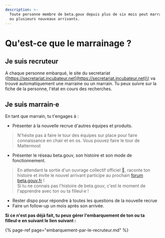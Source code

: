 ```yaml
---
description: >-
  Toute personne membre de beta.gouv depuis plus de six mois peut marrainer un
  ou plusieurs nouveaux arrivants.
---
```


# Qu'est-ce que le marrainage ?

## Je suis recruteur

A chaque personne embarqué, le site du secretariat \([https://secretariat.incubateur.net](https://secretariat.incubateur.net)\) va trouvé automatiquement une marraine ou un marrain. Tu peux suivre sur la fiche de la personne, l'état en cours des recherches.

## Je suis marrain·e

En tant que marrain, tu t'engages à :

* Présenter à la nouvelle recrue d'autres équipes et produits.

> N'hésite pas à faire le tour des équipes sur place pour faire connaissance en chair et en os. Vous pouvez faire le tour de Mattermost

* Présenter le réseau beta.gouv, son histoire et son mode de fonctionnement.

> En attendant la sortie d'un ouvrage collectif officiel 📖, raconte ton histoire et invite le nouvel arrivant participe au prochain [forum beta.gouv.fr](../../actions-transverses/rituels/seminaire.md) !  
> Si tu ne connais pas l'histoire de beta.gouv, c'est le moment de l'apprendre avec ton ou ta filleul·e !

* Rester dispo pour répondre à toutes les questions de la nouvelle recrue
* Faire un follow-up un mois après son arrivée.

**Si ce n'est pas déjà fait, tu peux gérer l'embarquement de ton ou ta filleul·e en suivant le lien suivant :**

{% page-ref page="embarquement-par-le-recruteur.md" %}

